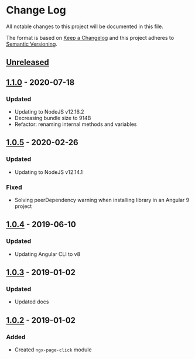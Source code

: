 # Change Log

All notable changes to this project will be documented in this file.

The format is based on [Keep a Changelog](http://keepachangelog.com/)
and this project adheres to [Semantic Versioning](http://semver.org/).

## [Unreleased][]

## [1.1.0][] - 2020-07-18

### Updated

- Updating to NodeJS v12.16.2
- Decreasing bundle size to 914B
- Refactor: renaming internal methods and variables

## [1.0.5][] - 2020-02-26

### Updated

- Updating to NodeJS v12.14.1

### Fixed

- Solving peerDependency warning when installing library in an Angular 9 project

## [1.0.4][] - 2019-06-10

### Updated

- Updating Angular CLI to v8

## [1.0.3][] - 2019-01-02

### Updated

- Updated docs

## [1.0.2][] - 2019-01-02

### Added

- Created `ngx-page-click` module

[unreleased]: https://github.com/willmendesneto/ngx-page-click/compare/v1.0.2...HEAD
[1.0.2]: https://github.com/willmendesneto/ngx-page-click/tree/v1.0.2
[unreleased]: https://github.com/willmendesneto/ngx-page-click/compare/v1.0.4...HEAD
[1.0.4]: https://github.com/willmendesneto/ngx-page-click/compare/v1.0.3...v1.0.4
[1.0.3]: https://github.com/willmendesneto/ngx-page-click/tree/v1.0.3
[unreleased]: https://github.com/willmendesneto/ngx-page-click/compare/v1.0.5...HEAD
[1.0.5]: https://github.com/willmendesneto/ngx-page-click/tree/v1.0.5


[Unreleased]: https://github.com/willmendesneto/ngx-page-click/compare/v1.1.0...HEAD
[1.1.0]: https://github.com/willmendesneto/ngx-page-click/tree/v1.1.0